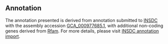 

Annotation
----------

The annotation presented is derived from annotation submitted to
[INSDC](http://www.insdc.org) with the assembly accession
[GCA\_000977685.1](http://www.ebi.ac.uk/ena/data/view/GCA_000977685.1),
with additional non-coding genes derived from
[Rfam](http://rfam.xfam.org/). For more details, please visit [INSDC
annotation
import](http://ensemblgenomes.org/info/data/insdc_annotation).
